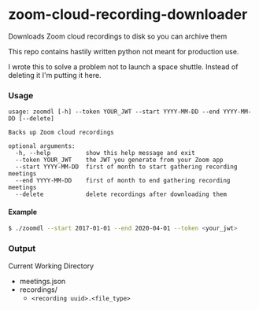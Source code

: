# zoom-cloud-recording-downloader
Downloads Zoom cloud recordings to disk so you can archive them

This repo contains hastily written python not meant for production use.

I wrote this to solve a problem not to launch a space shuttle. Instead of deleting it I'm putting it here.

### Usage

```
usage: zoomdl [-h] --token YOUR_JWT --start YYYY-MM-DD --end YYYY-MM-DD [--delete]

Backs up Zoom cloud recordings

optional arguments:
  -h, --help          show this help message and exit
  --token YOUR_JWT    the JWT you generate from your Zoom app
  --start YYYY-MM-DD  first of month to start gathering recording meetings
  --end YYYY-MM-DD    first of month to end gathering recording meetings
  --delete            delete recordings after downloading them
```


#### Example

```sh
$ ./zoomdl --start 2017-01-01 --end 2020-04-01 --token <your_jwt>
```

### Output

Current Working Directory
 - meetings.json
 - recordings/
    - `<recording uuid>.<file_type>`
